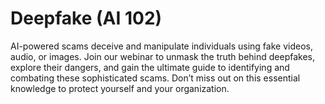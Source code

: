 # Deepfake (AI 102)
AI-powered scams deceive and manipulate individuals using fake videos, audio, or images. Join our webinar to unmask the truth behind deepfakes, explore their dangers, and gain the ultimate guide to identifying and combating these sophisticated scams. Don’t miss out on this essential knowledge to protect yourself and your organization.
